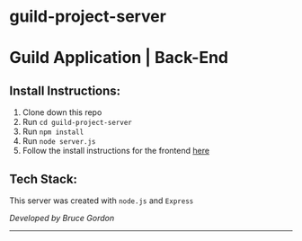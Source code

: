 # guild-project-server

# Guild Application | Back-End

## Install Instructions:
1. Clone down this repo
2. Run `cd guild-project-server`
3. Run `npm install`
4. Run `node server.js`
5. Follow the install instructions for the frontend [here](https://github.com/bruce-gordon/guild-internship-project)

## Tech Stack:
This server was created with `node.js` and `Express`

*Developed by Bruce Gordon*
*****************************************************************************
